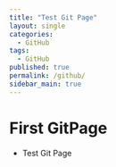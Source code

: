 ```yaml
---
title: "Test Git Page"
layout: single
categories:
  - GitHub
tags:
  - GitHub
published: true
permalink: /github/
sidebar_main: true
---
```


# First GitPage

- Test Git Page